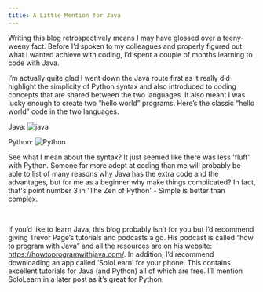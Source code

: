 ```yaml
---
title: A Little Mention for Java
---
```

Writing this blog retrospectively means I may have glossed over a teeny-weeny fact. Before I’d spoken to my colleagues and properly figured out what I wanted achieve with coding, I’d spent a couple of months learning to code with Java.

I’m actually quite glad I went down the Java route first as it really did highlight the simplicity of Python syntax and also introduced to coding concepts that are shared between the two languages.  It also meant I was lucky enough to create two “hello world” programs. Here’s the classic “hello world” code in the two languages.

Java:
![java](/blog/img/java.png "Java hello world")

Python:
![Python](/blog/img/Python.png "Python hello world")

See what I mean about the syntax? It just seemed like there was less 'fluff' with Python. Somone far more adept at coding than me will probably be able to list of many reasons why Java has the extra code and the advantages, but for me as a beginner why make things complicated? In fact, that's point number 3 in 'The Zen of Python' - Simple is better than complex.

<br>

If you’d like to learn Java, this blog probably isn’t for you but  I’d recommend giving Trevor Page’s tutorials and podcasts a go.  His podcast is called “how to program with Java” and all the resources are on his website: https://howtoprogramwithjava.com/. In addition, I’d recommend downloading an app called ‘SoloLearn’ for your phone. This contains excellent tutorials for Java (and Python) all of which are free. I’ll mention SoloLearn in a later post as it’s great for Python.

